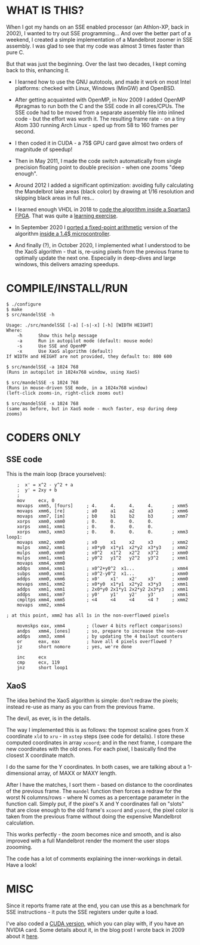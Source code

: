 WHAT IS THIS?
=============

When I got my hands on an SSE enabled processor (an Athlon-XP, back in 2002),
I wanted to try out SSE programming... And over the better part of a weekend,
I created a simple implementation of a Mandelbrot zoomer in SSE assembly.
I was glad to see that my code was almost 3 times faster than pure C.

But that was just the beginning.
Over the last two decades, I kept coming back to this, enhancing it.

- I learned how to use the GNU autotools, and made it work on most Intel
  platforms: checked with Linux, Windows (MinGW) and OpenBSD.

- After getting acquainted with OpenMP, in Nov 2009 I added OpenMP #pragmas
  to run both the C and the SSE code in all cores/CPUs. The SSE code had to
  be moved from a separate assembly file into inlined code - but the effort
  was worth it. The resulting frame rate - on a tiny Atom 330 running Arch
  Linux - sped up from 58 to 160 frames per second.

- I then coded it in CUDA - a 75$ GPU card gave almost two orders of
  magnitude of speedup!

- Then in May 2011, I made the code switch automatically from single precision
  floating point to double precision - when one zooms "deep enough".

- Around 2012 I added a significant optimization: avoiding fully calculating
  the Mandelbrot lake areas (black color) by drawing at 1/16 resolution and
  skipping black areas in full res...

- I learned enough VHDL in 2018 to [code the algorithm inside a Spartan3
  FPGA](https://www.youtube.com/watch?v=yFIbjiOWYFY). That was quite a
  [learning exercise](https://github.com/ttsiodras/MandelbrotInVHDL).

- In September 2020 I [ported a fixed-point arithmetic](
  https://github.com/ttsiodras/Blue_Pill_Mandelbrot/) version of the
  algorithm [inside a 1.4$ microcontroller](
  https://www.youtube.com/watch?v=5875JOnFDLg).

- And finally (?), in October 2020, I implemented what I understood to be
  the XaoS algorithm - that is, re-using pixels from the previous frame
  to optimally update the next one. Especially in deep-dives and large
  windows, this delivers amazing speedups.

COMPILE/INSTALL/RUN
===================

    $ ./configure
    $ make
    $ src/mandelSSE -h

    Usage: ./src/mandelSSE [-a] [-s|-x] [-h] [WIDTH HEIGHT]
    Where:
        -h      Show this help message
        -a      Run in autopilot mode (default: mouse mode)
        -s      Use SSE and OpenMP
        -x      Use XaoS algorithm (default)
    If WIDTH and HEIGHT are not provided, they default to: 800 600

    $ src/mandelSSE -a 1024 768
    (Runs in autopilot in 1024x768 window, using XaoS)

    $ src/mandelSSE -s 1024 768
    (Runs in mouse-driven SSE mode, in a 1024x768 window)
    (left-click zooms-in, right-click zooms out)

    $ src/mandelSSE -x 1024 768
    (same as before, but in XaoS mode - much faster, esp during deep zooms)

CODERS ONLY
===========

SSE code
--------

This is the main loop (brace yourselves):

        ;  x' = x^2 - y^2 + a
        ;  y' = 2xy + b
        ;
        mov     ecx, 0
        movaps  xmm5, [fours]     ; 4.     4.     4.     4.       ; xmm5
        movaps  xmm6, [re]        ; a0     a1     a2     a3       ; xmm6
        movaps  xmm7, [im]        ; b0     b1     b2     b3       ; xmm7
        xorps   xmm0, xmm0        ; 0.     0.     0.     0.
        xorps   xmm1, xmm1        ; 0.     0.     0.     0.
        xorps   xmm3, xmm3        ; 0.     0.     0.     0.       ; xmm3
    loop1:
        movaps  xmm2, xmm0        ; x0     x1     x2     x3       ; xmm2
        mulps   xmm2, xmm1        ; x0*y0  x1*y1  x2*y2  x3*y3    ; xmm2
        mulps   xmm0, xmm0        ; x0^2   x1^2   x2^2   x3^2     ; xmm0
        mulps   xmm1, xmm1        ; y0^2   y1^2   y2^2   y3^2     ; xmm1
        movaps  xmm4, xmm0
        addps   xmm4, xmm1        ; x0^2+y0^2  x1...              ; xmm4
        subps   xmm0, xmm1        ; x0^2-y0^2  x1...              ; xmm0
        addps   xmm0, xmm6        ; x0'    x1'    x2'    x3'      ; xmm0
        movaps  xmm1, xmm2        ; x0*y0  x1*y1  x2*y2  x3*y3    ; xmm1
        addps   xmm1, xmm1        ; 2x0*y0 2x1*y1 2x2*y2 2x3*y3   ; xmm1
        addps   xmm1, xmm7        ; y0'    y1'    y2'    y3'      ; xmm1
        cmpltps xmm4, xmm5        ; <4     <4     <4     <4 ?     ; xmm2
        movaps  xmm2, xmm4

    ; at this point, xmm2 has all 1s in the non-overflowed pixels

        movmskps eax, xmm4        ; (lower 4 bits reflect comparisons)
        andps   xmm4, [ones]      ; so, prepare to increase the non-over
        addps   xmm3, xmm4        ; by updating the 4 bailout counters
        or      eax, eax          ; have all 4 pixels overflowed ?
        jz      short nomore      ; yes, we're done

        inc     ecx
        cmp     ecx, 119
        jnz     short loop1

XaoS
----

The idea behind the XaoS algorithm is simple: don't redraw the pixels;
instead re-use as many as you can from the previous frame.

The devil, as ever, is in the details.

The way I implemented this is as follows: the topmost scaline goes
from X coordinate `xld` to `xru` - in `xstep` steps (see code
for details). I store these computed coordinates in array `xcoord`;
and in the next frame, I compare the new coordinates with the old 
ones. For each pixel, I basically find the closest X coordinate match.

I do the same for the Y coordinates. In both cases, we are talking
about a 1-dimensional array, of MAXX or MAXY length.

After I have the matches, I sort them - based on distance to the
coordinates of the previous frame. The `mandel` function then forces
a redraw for the worst N columns/rows - where N comes as a percentage
parameter in the function call. Simply put, if the pixel's
X and Y coordinates fall on "slots" that are close enough to the
old frame's `xcoord` and `ycoord`, the pixel color is taken
from the previous frame without doing the expensive Mandelbrot
calculation.

This works perfectly - the zoom becomes nice and smooth, and is
also improved with a full Mandelbrot render the moment the user
stops zoooming.

The code has a lot of comments explaining the inner-workings in detail.
Have a look!

MISC
====
Since it reports frame rate at the end, you can use this as a benchmark
for SSE instructions - it puts the SSE registers under quite a load.

I've also coded a
[CUDA version](https://www.thanassis.space/mandelcuda-1.0.tar.bz2),
which you can play with, if you have an NVIDIA card.
Some details about it, in the blog post I wrote back in 2009 about
it [here](https://www.thanassis.space/mandelSSE.html).
